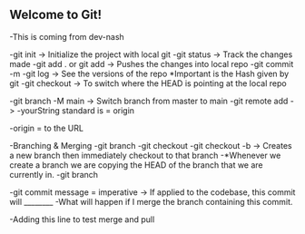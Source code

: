 ## Welcome to Git!

-This is coming from dev-nash

-git init -> Initialize the project with local git
-git status -> Track the changes made
-git add . or git add <filename> -> Pushes the changes into local repo
-git commit -m <yourStringOfMessage>
-git log -> See the versions of the repo *Important is the Hash given by git
-git checkout <hash> -> To switch where the HEAD is pointing at the local repo

-git branch -M main -> Switch branch from master to main
-git remote add <yourString> <remote repo URL> -> 
-yourString standard is = origin

-origin = to the URL

-Branching & Merging
-git branch <branchName>
-git checkout <branchName>
-git checkout -b <branchName> -> Creates a new branch then immediately checkout to that branch
-*Whenever we create a branch we are copying the HEAD of the branch that we are currently in.
-git branch <branchName> <branchReference>

-git commit message = imperative -> If applied to the codebase, this commit will ________
-What will happen if I merge the branch containing this commit.

-Adding this line to test merge and pull